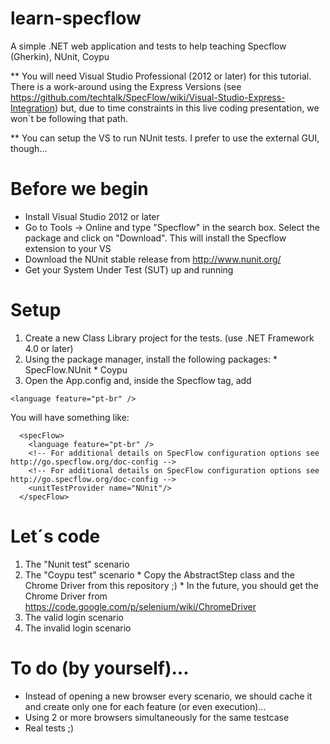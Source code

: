 learn-specflow
==============

A simple .NET web application and tests to help teaching Specflow (Gherkin), NUnit, Coypu

** You will need Visual Studio Professional (2012 or later) for this tutorial. There is a work-around using the Express Versions (see https://github.com/techtalk/SpecFlow/wiki/Visual-Studio-Express-Integration) but, due to time constraints in this live coding presentation, we won´t be following that path.

** You can setup the VS to run NUnit tests. I prefer to use the external GUI, though...

Before we begin
=====
  * Install Visual Studio 2012 or later
  * Go to Tools -> Online and type "Specflow" in the search box. Select the package and click on "Download". This will install the Specflow extension to your VS
  * Download the NUnit stable release from http://www.nunit.org/
  * Get your System Under Test (SUT) up and running
 
Setup
=====
  1. Create a new Class Library project for the tests. (use .NET Framework 4.0 or later) 
  2. Using the package manager, install the following packages:
    * SpecFlow.NUnit
    * Coypu
  3. Open the App.config and, inside the Specflow tag, add 
```
<language feature="pt-br" />
```
You will have something like:
```
  <specFlow>
    <language feature="pt-br" />
    <!-- For additional details on SpecFlow configuration options see http://go.specflow.org/doc-config -->
    <!-- For additional details on SpecFlow configuration options see http://go.specflow.org/doc-config -->
    <unitTestProvider name="NUnit"/>
  </specFlow>
```

Let´s code
====
  1. The "Nunit test" scenario
  2. The "Coypu test" scenario
    * Copy the AbstractStep class and the Chrome Driver from this repository ;)
    * In the future, you should get the Chrome Driver from https://code.google.com/p/selenium/wiki/ChromeDriver
  3. The valid login scenario
  4. The invalid login scenario

To do (by yourself)...
====
  * Instead of opening a new browser every scenario, we should cache it and create only one for each feature (or even execution)...
  * Using 2 or more browsers simultaneously for the same testcase
  * Real tests ;)

